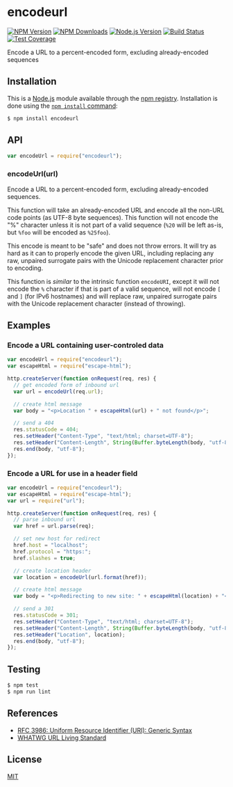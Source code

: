 # encodeurl

[![NPM Version][npm-image]][npm-url]
[![NPM Downloads][downloads-image]][downloads-url]
[![Node.js Version][node-version-image]][node-version-url]
[![Build Status][travis-image]][travis-url]
[![Test Coverage][coveralls-image]][coveralls-url]

Encode a URL to a percent-encoded form, excluding already-encoded sequences

## Installation

This is a [Node.js](https://nodejs.org/en/) module available through the
[npm registry](https://www.npmjs.com/). Installation is done using the
[`npm install` command](https://docs.npmjs.com/getting-started/installing-npm-packages-locally):

```sh
$ npm install encodeurl
```

## API

```js
var encodeUrl = require("encodeurl");
```

### encodeUrl(url)

Encode a URL to a percent-encoded form, excluding already-encoded sequences.

This function will take an already-encoded URL and encode all the non-URL
code points (as UTF-8 byte sequences). This function will not encode the
"%" character unless it is not part of a valid sequence (`%20` will be
left as-is, but `%foo` will be encoded as `%25foo`).

This encode is meant to be "safe" and does not throw errors. It will try as
hard as it can to properly encode the given URL, including replacing any raw,
unpaired surrogate pairs with the Unicode replacement character prior to
encoding.

This function is _similar_ to the intrinsic function `encodeURI`, except it
will not encode the `%` character if that is part of a valid sequence, will
not encode `[` and `]` (for IPv6 hostnames) and will replace raw, unpaired
surrogate pairs with the Unicode replacement character (instead of throwing).

## Examples

### Encode a URL containing user-controled data

```js
var encodeUrl = require("encodeurl");
var escapeHtml = require("escape-html");

http.createServer(function onRequest(req, res) {
  // get encoded form of inbound url
  var url = encodeUrl(req.url);

  // create html message
  var body = "<p>Location " + escapeHtml(url) + " not found</p>";

  // send a 404
  res.statusCode = 404;
  res.setHeader("Content-Type", "text/html; charset=UTF-8");
  res.setHeader("Content-Length", String(Buffer.byteLength(body, "utf-8")));
  res.end(body, "utf-8");
});
```

### Encode a URL for use in a header field

```js
var encodeUrl = require("encodeurl");
var escapeHtml = require("escape-html");
var url = require("url");

http.createServer(function onRequest(req, res) {
  // parse inbound url
  var href = url.parse(req);

  // set new host for redirect
  href.host = "localhost";
  href.protocol = "https:";
  href.slashes = true;

  // create location header
  var location = encodeUrl(url.format(href));

  // create html message
  var body = "<p>Redirecting to new site: " + escapeHtml(location) + "</p>";

  // send a 301
  res.statusCode = 301;
  res.setHeader("Content-Type", "text/html; charset=UTF-8");
  res.setHeader("Content-Length", String(Buffer.byteLength(body, "utf-8")));
  res.setHeader("Location", location);
  res.end(body, "utf-8");
});
```

## Testing

```sh
$ npm test
$ npm run lint
```

## References

- [RFC 3986: Uniform Resource Identifier (URI): Generic Syntax][rfc-3986]
- [WHATWG URL Living Standard][whatwg-url]

[rfc-3986]: https://tools.ietf.org/html/rfc3986
[whatwg-url]: https://url.spec.whatwg.org/

## License

[MIT](LICENSE)

[npm-image]: https://img.shields.io/npm/v/encodeurl.svg
[npm-url]: https://npmjs.org/package/encodeurl
[node-version-image]: https://img.shields.io/node/v/encodeurl.svg
[node-version-url]: https://nodejs.org/en/download
[travis-image]: https://img.shields.io/travis/pillarjs/encodeurl.svg
[travis-url]: https://travis-ci.org/pillarjs/encodeurl
[coveralls-image]: https://img.shields.io/coveralls/pillarjs/encodeurl.svg
[coveralls-url]: https://coveralls.io/r/pillarjs/encodeurl?branch=master
[downloads-image]: https://img.shields.io/npm/dm/encodeurl.svg
[downloads-url]: https://npmjs.org/package/encodeurl
